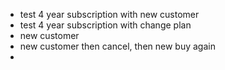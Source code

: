 - test 4 year subscription with new customer
- test 4 year subscription with change plan
- new customer
- new customer then cancel, then new buy again
- 